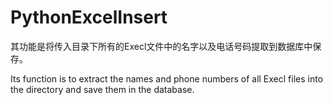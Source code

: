 # PythonExcelInsert

其功能是将传入目录下所有的Execl文件中的名字以及电话号码提取到数据库中保存。

Its function is to extract the names and phone numbers of all Execl files into the directory and save them in the database.

